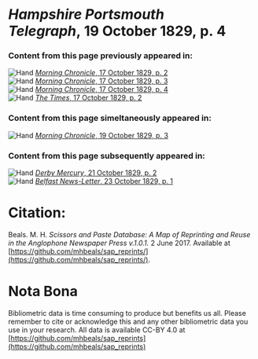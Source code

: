 # *Hampshire Portsmouth Telegraph*, 19 October 1829, p. 4  
  
### Content from this page previously appeared in:  
![Hand](http://scissorsandpaste.net/wp-content/uploads/2017/06/smallhandpointer.png) [*Morning Chronicle*, 17 October 1829, p. 2](https://mhbeals.github.io/sap_html/Morning-Chronicle/Morning-Chronicle-17-October-1829-p-2)  
![Hand](http://scissorsandpaste.net/wp-content/uploads/2017/06/smallhandpointer.png) [*Morning Chronicle*, 17 October 1829, p. 3](https://mhbeals.github.io/sap_html/Morning-Chronicle/Morning-Chronicle-17-October-1829-p-3)  
![Hand](http://scissorsandpaste.net/wp-content/uploads/2017/06/smallhandpointer.png) [*Morning Chronicle*, 17 October 1829, p. 4](https://mhbeals.github.io/sap_html/Morning-Chronicle/Morning-Chronicle-17-October-1829-p-4)  
![Hand](http://scissorsandpaste.net/wp-content/uploads/2017/06/smallhandpointer.png) [*The Times*, 17 October 1829, p. 2](https://mhbeals.github.io/sap_html/The-Times/The-Times-17-October-1829-p-2)  
  
### Content from this page simeltaneously appeared in:  
![Hand](http://scissorsandpaste.net/wp-content/uploads/2017/06/smallhandpointer.png) [*Morning Chronicle*, 19 October 1829, p. 3](https://mhbeals.github.io/sap_html/Morning-Chronicle/Morning-Chronicle-19-October-1829-p-3)  
  
### Content from this page subsequently appeared in:  
![Hand](http://scissorsandpaste.net/wp-content/uploads/2017/06/smallhandpointer.png) [*Derby Mercury*, 21 October 1829, p. 2](https://mhbeals.github.io/sap_html/Derby-Mercury/Derby-Mercury-21-October-1829-p-2)  
![Hand](http://scissorsandpaste.net/wp-content/uploads/2017/06/smallhandpointer.png) [*Belfast News-Letter*, 23 October 1829, p. 1](https://mhbeals.github.io/sap_html/Belfast-News-Letter/Belfast-News-Letter-23-October-1829-p-1)  


# Citation: 

Beals. M. H. *Scissors and Paste Database: A Map of Reprinting and Reuse in the Anglophone Newspaper Press v.1.0.1.* 2 June 2017. Available at [https://github.com/mhbeals/sap_reprints/](https://github.com/mhbeals/sap_reprints/). 

# Nota Bona

Bibliometric data is time consuming to produce but benefits us all. Please remember to cite or acknowledge this and any other bibliometric data you use in your research. All data is available CC-BY 4.0 at [https://github.com/mhbeals/sap_reprints](https://github.com/mhbeals/sap_reprints)